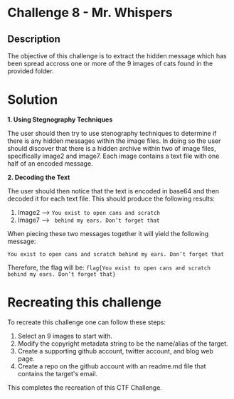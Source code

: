﻿﻿

# Challenge 8 - Mr. Whispers

## Description

The objective of this challenge is to extract the hidden message which has been spread accross one or more of the 9 images of cats found in the provided folder. 

# Solution
**1. Using Stegnography Techniques**

The user should then try to use stenography techniques to determine if there is any hidden messages within the image files.  In doing so the user should discover that there
is a hidden archive within two of image files, specifically image2 and image7. Each image contains a text file with one half of an encoded message. 

**2. Decoding the Text**

The user should then notice that the text is encoded in base64 and then decoded it for each text file. This should produce the following results:

1. Image2 --> `You exist to open cans and scratch`
2. Image7 --> ` behind my ears. Don’t forget that`

When piecing these two messages together it will yield the following message:

`You exist to open cans and scratch behind my ears. Don’t forget that`

Therefore, the flag will be: `flag{You exist to open cans and scratch behind my ears. Don’t forget that}`

# Recreating this challenge 

To recreate this challenge one can follow these steps:

1. Select an 9 images to start with.
2. Modify the copyright metadata string to be the name/alias of the target.
3. Create a supporting github account, twitter account, and blog web page.
4. Create a repo on the github account with an readme.md file that contains the target's email. 

This completes the recreation of this CTF Challenge. 

